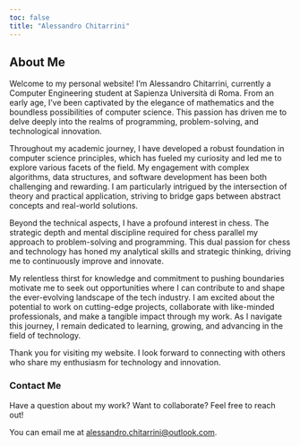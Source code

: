 ```yaml
---
toc: false
title: "Alessandro Chitarrini"
---
```

## About Me

Welcome to my personal website! I’m Alessandro Chitarrini, currently a Computer Engineering student at Sapienza Università di Roma. From an early age, I’ve been captivated by the elegance of mathematics and the boundless possibilities of computer science. This passion has driven me to delve deeply into the realms of programming, problem-solving, and technological innovation.

Throughout my academic journey, I have developed a robust foundation in computer science principles, which has fueled my curiosity and led me to explore various facets of the field. My engagement with complex algorithms, data structures, and software development has been both challenging and rewarding. I am particularly intrigued by the intersection of theory and practical application, striving to bridge gaps between abstract concepts and real-world solutions.

Beyond the technical aspects, I have a profound interest in chess. The strategic depth and mental discipline required for chess parallel my approach to problem-solving and programming. This dual passion for chess and technology has honed my analytical skills and strategic thinking, driving me to continuously improve and innovate.

My relentless thirst for knowledge and commitment to pushing boundaries motivate me to seek out opportunities where I can contribute to and shape the ever-evolving landscape of the tech industry. I am excited about the potential to work on cutting-edge projects, collaborate with like-minded professionals, and make a tangible impact through my work. As I navigate this journey, I remain dedicated to learning, growing, and advancing in the field of technology.

Thank you for visiting my website. I look forward to connecting with others who share my enthusiasm for technology and innovation.

### Contact Me

Have a question about my work? Want to collaborate? Feel free to reach out!

You can email me at [alessandro.chitarrini@outlook.com](mailto:alessandro.chitarrini@outlook.com).